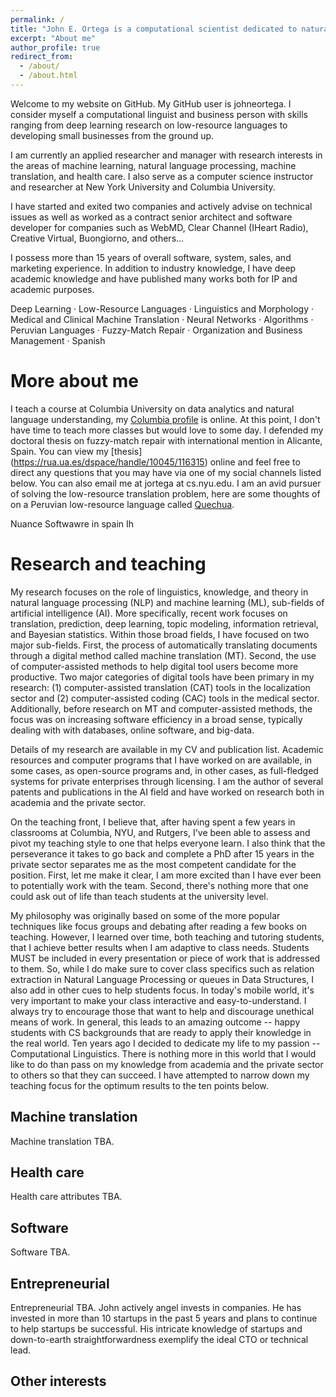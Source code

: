 ```yaml
---
permalink: /
title: "John E. Ortega is a computational scientist dedicated to natural language processing research and advancement"
excerpt: "About me"
author_profile: true
redirect_from: 
  - /about/
  - /about.html
---
```


Welcome to my website on GitHub. My GitHub user is johneortega. I consider myself a computational linguist and business person with skills ranging from deep learning
research on low-resource languages to developing small businesses from the ground up.

I am currently an applied researcher and manager with research interests in the areas of machine learning, natural language processing, machine translation, and health care.
I also serve as a computer science instructor and researcher at New York University and Columbia University.

I have started and exited two companies and actively advise on technical issues as well as worked as a contract senior architect and software developer for companies
such as WebMD, Clear Channel (IHeart Radio), Creative Virtual, Buongiorno, and others...

I possess more than 15 years of overall software, system, sales, and marketing experience. In addition to industry knowledge, I have deep academic knowledge and have published many works both for IP and academic purposes. 

Deep Learning · Low-Resource Languages · Linguistics and Morphology · Medical and Clinical Machine Translation · Neural Networks · Algorithms · Peruvian Languages · Fuzzy-Match Repair · Organization and Business Management · Spanish

More about me
======
I teach a course at Columbia University on data analytics and natural language understanding, my [Columbia profile](https://sps.columbia.edu/faculty/john-ortega) is online.
At this point, I don't have time to teach more classes but would love to some day.
I defended my doctoral thesis on fuzzy-match repair with international mention in Alicante, Spain. You can view my [thesis] (https://rua.ua.es/dspace/handle/10045/116315)
online and feel free to direct any questions that you may have via one of my social channels listed below. You can also email me at jortega at cs.nyu.edu.
I am an avid pursuer of solving the low-resource translation problem, here are some thoughts of on a Peruvian low-resource language called [Quechua](https://medium.com/@johneortega/low-resource-languages-for-machine-translation-a-governmental-problem-7e014581d719).

Nuance
Softwawre in spain Ih

Research and teaching
======
My research focuses on the role of linguistics, knowledge, and theory in natural language processing (NLP) and machine learning (ML), sub-fields of artificial intelligence
(AI). More specifically, recent work focuses on translation, prediction, deep learning, topic modeling, information retrieval, and Bayesian statistics. Within those broad
fields, I have focused on two major sub-fields. First, the process of automatically translating documents through a digital method called machine translation (MT). Second,
the use of computer-assisted methods to help digital tool users become more productive. Two major categories of digital tools have been primary in my research: (1)
computer-assisted translation (CAT) tools in the localization sector and (2) computer-assisted coding (CAC) tools in the medical sector. Additionally, before research on MT
and computer-assisted methods, the focus was on increasing software efficiency in a broad sense, typically dealing with with databases, online software, and big-data.

Details of my research are available in my CV and publication list. Academic resources and computer programs that I have worked on are available, in some cases,
as open-source programs and, in other cases, as full-fledged systems for private enterprises through licensing. I am the author of several patents and publications in the AI
field and have worked on research both in academia and the private sector. 

On the teaching front, I believe that, after having spent a few years in classrooms at Columbia, NYU, and Rutgers, I've been able to assess and pivot my teaching style to one that helps everyone learn. I also think that the perseverance it takes to go back and complete a PhD after 15 years in the private sector separates me as the most competent candidate for the position. First, let me make it clear, I am more excited than I have ever been to potentially work with the team. Second, there's nothing more that one could ask out of life than
teach students at the university level. 

My philosophy was originally based on some of the more popular techniques like focus groups and debating after reading a few books on teaching. However, I learned over time,
both teaching and tutoring students, that I achieve better results when I am adaptive to class needs. Students MUST be included in every presentation or piece of work that
is addressed to them. So, while I do make sure to cover class specifics such as relation extraction in Natural Language Processing or queues in Data Structures, I also add
in other cues to help students focus. In today's mobile world, it's very important to make your class interactive and easy-to-understand. 
I always try to encourage those that want to help and discourage unethical means of work. In general, this leads to an amazing outcome -- happy students with CS backgrounds
that are ready to apply their knowledge in the real world. 
Ten years ago I decided to dedicate my life to my passion -- Computational Linguistics. There is nothing more in this world that I would like to do than pass on my knowledge
from academia and the private sector to others so that they can succeed. I have attempted to narrow down my teaching focus for the optimum results to the ten points below.



Machine translation
------
Machine translation TBA.

Health care
------
Health care attributes TBA.

Software
------
Software TBA.

Entrepreneurial
------
Entrepreneurial TBA.
John actively angel invests in companies. He has invested in more than 10 startups in the past 5 years and plans to continue to help startups be successful. His intricate
knowledge of startups and down-to-earth straightforwardness exemplify the ideal CTO or technical lead.

Other interests
------

